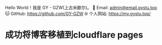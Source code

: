 Hello World！我是 GY - GZW(上古米歇尔)。
📧 Email: admin@email.gystu.top
🐱 GitHub: https://github.com/GY-GZW
🌐 个人网站: https://my.gystu.top/
# 成功将博客移植到cloudflare pages